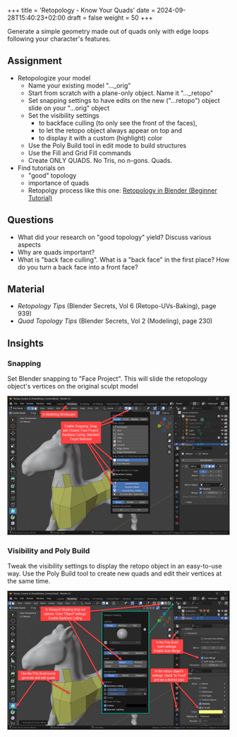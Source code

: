 +++
title = 'Retopology - Know Your Quads'
date = 2024-09-28T15:40:23+02:00
draft = false
weight = 50
+++

Generate a simple geometry made out of quads only with edge loops following your character's features.

## Assignment 

- Retopologize your model
  - Name your existing model "..._orig"
  - Start from scratch with a plane-only object. Name it "..._retopo"
  - Set snapping settings to have edits on the new ("...retopo") object slide on your "...orig" object
  - Set the visibility settings 
    - to backface culling (to only see the front of the faces), 
    - to let the retopo object always appear on top and 
    - to display it with a custom (highlight) color
  - Use the Poly Build tool in edit mode to build structures
  - Use the Fill and Grid Fill commands
  - Create ONLY QUADS. No Tris, no n-gons. Quads. 
- Find tutorials on 
  - "good" topology
  - importance of quads
  - Retopolgy process like this one: [Retopology in Blender (Beginner Tutorial)](https://www.youtube.com/watch?v=X2GNyEUvpD4)
 

## Questions

- What did your research on "good topology" yield? Discuss various aspects
- Why are quads important?
- What is "back face culling". What is a "back face" in the first place? How do you turn a back face into a front face?

## Material

- _Retopology Tips_ (Blender Secrets, Vol 6 (Retopo-UVs-Baking), page 939)
- _Quad Topology Tips_ (Blender Secrets, Vol 2 (Modeling), page 230)


## Insights

### Snapping

Set Blender snapping to "Face Project". This will slide the retopology object's vertices on the original sculpt model

![Snapping](day_05_snapping_settings.png)

### Visibility and Poly Build

Tweak the visibility settings to display the retopo object in an easy-to-use way. Use the Poly Build tool to create new quads and edit their vertices at the same time.

![PolyBuild](day_05_visibility_polybuild.png)
